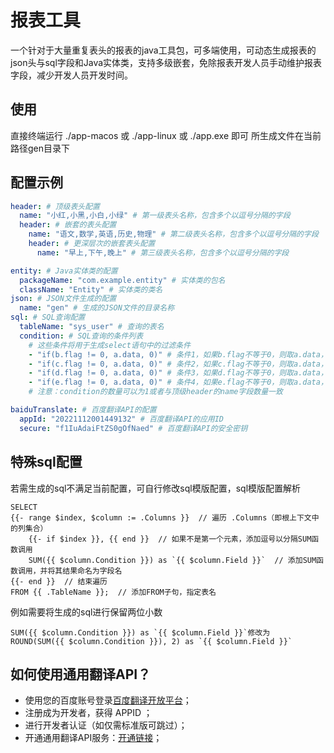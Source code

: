 # 报表工具
一个针对于大量重复表头的报表的java工具包，可多端使用，可动态生成报表的json头与sql字段和Java实体类，支持多级嵌套，免除报表开发人员手动维护报表字段，减少开发人员开发时间。
## 使用
直接终端运行 ./app-macos 或 ./app-linux 或 ./app.exe 即可
所生成文件在当前路径gen目录下
## 配置示例
```yaml
header: # 顶级表头配置
  name: "小红,小黑,小白,小绿" # 第一级表头名称，包含多个以逗号分隔的字段
  header: # 嵌套的表头配置
    name: "语文,数学,英语,历史,物理" # 第二级表头名称，包含多个以逗号分隔的字段
    header: # 更深层次的嵌套表头配置
      name: "早上,下午,晚上" # 第三级表头名称，包含多个以逗号分隔的字段

entity: # Java实体类的配置
  packageName: "com.example.entity" # 实体类的包名
  className: "Entity" # 实体类的类名
json: # JSON文件生成的配置
  name: "gen" # 生成的JSON文件的目录名称
sql: # SQL查询配置
  tableName: "sys_user" # 查询的表名
  condition: # SQL查询的条件列表
    # 这些条件将用于生成select语句中的过滤条件
    - "if(b.flag != 0, a.data, 0)" # 条件1，如果b.flag不等于0，则取a.data，否则取0
    - "if(c.flag != 0, a.data, 0)" # 条件2，如果c.flag不等于0，则取a.data，否则取0
    - "if(d.flag != 0, a.data, 0)" # 条件3，如果d.flag不等于0，则取a.data，否则取0
    - "if(e.flag != 0, a.data, 0)" # 条件4，如果e.flag不等于0，则取a.data，否则取0
    # 注意：condition的数量可以为1或者与顶级header的name字段数量一致

baiduTranslate: # 百度翻译API的配置
  appId: "20221112001449132" # 百度翻译API的应用ID
  secure: "f1IuAdaiFtZS0gOfNaed" # 百度翻译API的安全密钥
```
## 特殊sql配置
若需生成的sql不满足当前配置，可自行修改sql模版配置，sql模版配置解析
```tpl
SELECT
{{- range $index, $column := .Columns }}  // 遍历 .Columns（即根上下文中的列集合）
    {{- if $index }}, {{ end }}  // 如果不是第一个元素，添加逗号以分隔SUM函数调用
    SUM({{ $column.Condition }}) as `{{ $column.Field }}`  // 添加SUM函数调用，并将其结果命名为字段名
{{- end }}  // 结束遍历
FROM {{ .TableName }};  // 添加FROM子句，指定表名
```
例如需要将生成的sql进行保留两位小数
```tpl
SUM({{ $column.Condition }}) as `{{ $column.Field }}`修改为
ROUND(SUM({{ $column.Condition }}), 2) as `{{ $column.Field }}`
```
## 如何使用通用翻译API？
+ 使用您的百度账号登录[百度翻译开放平台](https://api.fanyi.baidu.com/)；
+ 注册成为开发者，获得 APPID ；
+ 进行开发者认证（如仅需标准版可跳过）；
+ 开通通用翻译API服务：[开通链接](https://fanyi-api.baidu.com/choose)；
